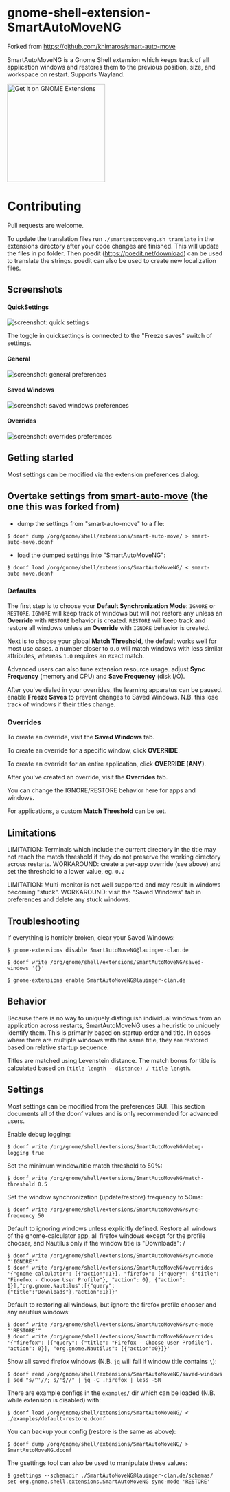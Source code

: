 # gnome-shell-extension-SmartAutoMoveNG

Forked from https://github.com/khimaros/smart-auto-move

SmartAutoMoveNG
is a Gnome Shell extension which keeps track of all application windows and restores them to the previous position, size, and workspace on restart. Supports Wayland.

<p align="left">
  <a href="https://extensions.gnome.org/extension/8149/smart-auto-move-ng/">
    <img alt="Get it on GNOME Extensions" width="228" src="https://raw.githubusercontent.com/andyholmes/gnome-shell-extensions-badge/master/get-it-on-ego.svg?sanitize=true"/>
  </a>
</p>

# Contributing

Pull requests are welcome.

To update the translation files run
`./smartautomoveng.sh translate` in the extensions directory after your code changes are finished. This will update the files in po folder.
Then poedit (https://poedit.net/download) can be used to translate the strings. poedit can also be used to create new localization files.

## Screenshots

#### QuickSettings

![screenshot: quick settings](docs/screenshot-quicksettings.png)

The toggle in quicksettings is connected to the "Freeze saves" switch of settings.

#### General

![screenshot: general preferences](docs/screenshot-general.png)

#### Saved Windows

![screenshot: saved windows preferences](docs/screenshot-saved-windows.png)

#### Overrides

![screenshot: overrides preferences](docs/screenshot-overrides.png)

## Getting started

Most settings can be modified via the extension preferences dialog.

## Overtake settings from [smart-auto-move](https://github.com/khimaros/smart-auto-move) (the one this was forked from)

-   dump the settings from "smart-auto-move" to a file:

`$ dconf dump /org/gnome/shell/extensions/smart-auto-move/ > smart-auto-move.dconf`

-   load the dumped settings into "SmartAutoMoveNG":

`$ dconf load /org/gnome/shell/extensions/SmartAutoMoveNG/ < smart-auto-move.dconf`

### Defaults

The first step is to choose your **Default Synchronization Mode**: `IGNORE` or `RESTORE`. `IGNORE` will keep track of windows but will not restore any unless an **Override** with `RESTORE` behavior is created. `RESTORE` will keep track and restore all windows unless an **Override** with `IGNORE` behavior is created.

Next is to choose your global **Match Threshold**, the default works well for most use cases. a number closer to `0.0` will match windows with less similar attributes, whereas `1.0` requires an exact match.

Advanced users can also tune extension resource usage. adjust **Sync Frequency** (memory and CPU) and **Save Frequency** (disk I/O).

After you've dialed in your overrides, the learning apparatus can be paused. enable **Freeze Saves** to prevent changes to Saved Windows. N.B. this lose track of windows if their titles change.

### Overrides

To create an override, visit the **Saved Windows** tab.

To create an override for a specific window, click **OVERRIDE**.

To create an override for an entire application, click **OVERRIDE (ANY)**.

After you've created an override, visit the **Overrides** tab.

You can change the IGNORE/RESTORE behavior here for apps and windows.

For applications, a custom **Match Threshold** can be set.

## Limitations

LIMITATION: Terminals which include the current directory in the title may not reach the match threshold if they do not preserve the working directory across restarts. WORKAROUND: create a per-app override (see above) and set the threshold to a lower value, eg. `0.2`

LIMITATION: Multi-monitor is not well supported and may result in windows becoming "stuck". WORKAROUND: visit the "Saved Windows" tab in preferences and delete any stuck windows.

## Troubleshooting

If everything is horribly broken, clear your Saved Windows:

```
$ gnome-extensions disable SmartAutoMoveNG@lauinger-clan.de

$ dconf write /org/gnome/shell/extensions/SmartAutoMoveNG/saved-windows '{}'

$ gnome-extensions enable SmartAutoMoveNG@lauinger-clan.de
```

## Behavior

Because there is no way to uniquely distinguish individual windows from an application across restarts, SmartAutoMoveNG
uses a heuristic to uniquely identify them. This is primarily based on startup order and title. In cases where there are multiple windows with the same title, they are restored based on relative startup sequence.

Titles are matched using Levenstein distance. The match bonus for title is calculated based on `(title length - distance) / title length`.

## Settings

Most settings can be modified from the preferences GUI. This section documents all of the dconf values and is only recommended for advanced users.

Enable debug logging:

```
$ dconf write /org/gnome/shell/extensions/SmartAutoMoveNG/debug-logging true
```

Set the minimum window/title match threshold to 50%:

```
$ dconf write /org/gnome/shell/extensions/SmartAutoMoveNG/match-threshold 0.5
```

Set the window synchronization (update/restore) frequency to 50ms:

```
$ dconf write /org/gnome/shell/extensions/SmartAutoMoveNG/sync-frequency 50
```

Default to ignoring windows unless explicitly defined. Restore all windows of the gnome-calculator app, all firefox windows except for the profile chooser, and Nautilus only if the window title is "Downloads":
/

```
$ dconf write /org/gnome/shell/extensions/SmartAutoMoveNG/sync-mode "'IGNORE'"
$ dconf write /org/gnome/shell/extensions/SmartAutoMoveNG/overrides '{"gnome-calculator": [{"action":1}], "firefox": [{"query": {"title": "Firefox - Choose User Profile"}, "action": 0}, {"action": 1}],"org.gnome.Nautilus":[{"query":{"title":"Downloads"},"action":1}]}'
```

Default to restoring all windows, but ignore the firefox profile chooser and any nautilus windows:

```
$ dconf write /org/gnome/shell/extensions/SmartAutoMoveNG/sync-mode "'RESTORE'"
$ dconf write /org/gnome/shell/extensions/SmartAutoMoveNG/overrides '{"firefox": [{"query": {"title": "Firefox - Choose User Profile"}, "action": 0}], "org.gnome.Nautilus": [{"action":0}]}'
```

Show all saved firefox windows (N.B. `jq` will fail if window title contains `\`):

```
$ dconf read /org/gnome/shell/extensions/SmartAutoMoveNG/saved-windows | sed "s/^'//; s/'$//" | jq -C .Firefox | less -SR
```

There are example configs in the `examples/` dir which can be loaded (N.B. while extension is disabled) with:

```
$ dconf load /org/gnome/shell/extensions/SmartAutoMoveNG/ < ./examples/default-restore.dconf
```

You can backup your config (restore is the same as above):

```
$ dconf dump /org/gnome/shell/extensions/SmartAutoMoveNG/ > SmartAutoMoveNG.dconf
```

The gsettings tool can also be used to manipulate these values:

```
$ gsettings --schemadir ./SmartAutoMoveNG@lauinger-clan.de/schemas/ set org.gnome.shell.extensions.SmartAutoMoveNG sync-mode 'RESTORE'
```
